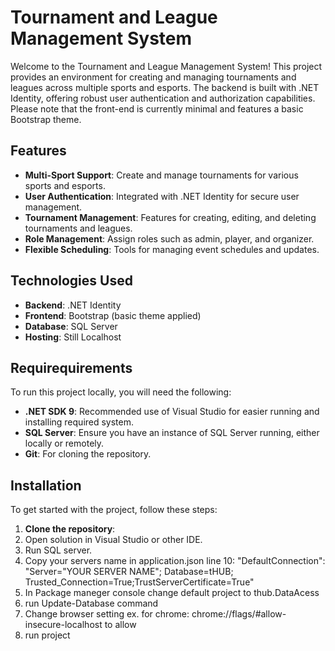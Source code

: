 # Tournament and League Management System

Welcome to the Tournament and League Management System! This project provides an environment for creating and managing tournaments and leagues across multiple sports and esports. The backend is built with .NET Identity, offering robust user authentication and authorization capabilities. Please note that the front-end is currently minimal and features a basic Bootstrap theme.

## Features

- **Multi-Sport Support**: Create and manage tournaments for various sports and esports.
- **User Authentication**: Integrated with .NET Identity for secure user management.
- **Tournament Management**: Features for creating, editing, and deleting tournaments and leagues.
- **Role Management**: Assign roles such as admin, player, and organizer.
- **Flexible Scheduling**: Tools for managing event schedules and updates.

## Technologies Used

- **Backend**: .NET Identity
- **Frontend**: Bootstrap (basic theme applied)
- **Database**: SQL Server
- **Hosting**: Still Localhost

## Requirequirements

To run this project locally, you will need the following:

- **.NET SDK 9**: Recommended use of Visual Studio for easier running and installing required system.
- **SQL Server**: Ensure you have an instance of SQL Server running, either locally or remotely.
- **Git**: For cloning the repository.



## Installation

To get started with the project, follow these steps:

1. **Clone the repository**:
2. Open solution in Visual Studio or other IDE.
3. Run SQL server.
4. Copy your servers name in application.json line 10: "DefaultConnection": "Server="YOUR SERVER NAME"; Database=tHUB; Trusted_Connection=True;TrustServerCertificate=True"
5. In Package maneger console change default project to thub.DataAcess
6. run Update-Database command
7. Change browser setting ex. for chrome: chrome://flags/#allow-insecure-localhost to allow
8. run project

